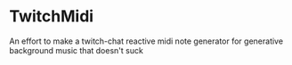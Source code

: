 # TwitchMidi
An effort to make a twitch-chat reactive midi note generator for generative background music that doesn't suck
